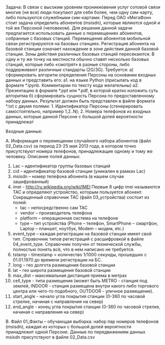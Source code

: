 

Задача:	В связи с высоким уровнем проникновения услуг сотовой связи многие (не все) люди покупают для себя более, чем одну сим-карту, либо пользуются служебными сим-картами. Перед ОАО «МегаФон» стоит задача определить абонентов (msisdn), которые являются одной и той же Персоной (человеком). 
Для решения данной задачи предлагается использовать данные о перемещениях абонентов, собранные с базовых станций. Перемещения абонентов мобильной связи регистрируются на базовых станциях. Регистрация абонента на базовой станции означает нахождение в зоне действия данной базовой станции. Зоны действия различных базовых станций пересекаются. В одну и ту же точку на местности обычно ставят несколько базовых станций, которые либо «смотрят»  в разные стороны, либо поддерживают различные стандарты (2G/3G).
Требуется:
а) сформировать алгоритм определения Персоны на основании входных данных и представить его: 
а1. на языке Python (присылать код в формате *.ipynb. Комментарии по тексту кода желательны)
а2. Презентацию в формате *.ppt или *.pdf, в которой кратко изложить суть алгоритма
б) сформировать сущность Персона по предоставленному набору данных. Результат должен быть представлен в файле формата *.txt с двумя полями: 1. Идентификатор Персоны (сгенерировать самостоятельно, например 1,2..N);
2. Номера телефонов из входных данных, которые данной Персоне с большой долей вероятности принадлежат

Входные данные: 

А. Информация о перемещении случайного набора абонентов (файл 02_Data.csv) за период 23-25 мая 2013 года, в котором точно присутствуют номера телефонов, принадлежащие одному и тому же человеку. Описание полей данных:

1.	Lac – идентификатор группы базовых станций
2.	cid – идентификатор базовой станции (уникален в рамках Lac)
3.	msisdn – номер телефона абонента (в нашем случае зашифрованный) 
4.	imei - http://ru.wikipedia.org/wiki/IMEI
Первые 8 цифр imei называются TAC и определяют устройство, которым пользуется абонент. Сокращенный справочник TAC (файл 03_устройства) состоит из полей:
	- tac – непосредственно сам TAC
	- vendor – производитель телефона
	- platform – операционная система на телефоне
	- type – тип устройства (Phone – телефон, SmartPhone – смартфон, Laptop – планшет, ноутбук, Modem – модем, etc.)
5. event_type – каждая регистрации на базовой станции имеет свой тип. Справочник типов регистраций с расшифровкой в файле 04_event_type. Справочник получен от технической службы, полностью понять всё, что в нем написано не требуется.
6. tstamp – timestamp = количество 1/1000 секунды, прошедших с 01.01.1970 до времени регистрации на БС.
7. long – гео долгота размещения базовой станции
8. lat – гео широта размещения базовой станции
9. max_dist – максимальная дистанция приема в метрах
10. cell_type - типа размещения (может быть METRO - станция под землей, INDOOR - станция размещена внутри какого либо торгового центра или чего-то подобного, OUTDOOR - уличное размещение). 
11. start_angle - начало угла покрытия станции (0-360 по часовой стрелке, начиная с направления на север)
12. end_angle - конец угла покрытия станции (0-360 по часовой стрелке, начиная с направления на север)

В. Файл 01_Факты – обучающая выборка: набор пар номеров телефонов (msisdn), каждая из которых с большой долей вероятности принадлежит одной Персоне. Данные по передвижениям данных msisdn присутствуют в файле 02_Data.csv



